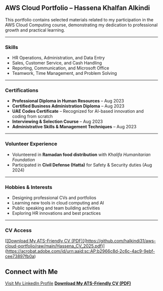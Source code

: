 
## AWS Cloud Portfolio – **Hassena Khalfan Alkindi**

This portfolio contains selected materials related to my participation in the AWS Cloud Computing course, demonstrating my dedication to professional growth and practical learning.

---

### **Skills**
- HR Operations, Administration, and Data Entry  
- Sales, Customer Service, and Cash Handling  
- Reporting, Communication, and Microsoft Office  
- Teamwork, Time Management, and Problem Solving  

---

### **Certifications**
- **Professional Diploma in Human Resources** – Aug 2023  
- **Certified Business Administration Diploma** – Aug 2023  
- **UAE Codes Certificate** – Recognized for AI-based innovation and coding from scratch  
- **Interviewing & Selection Course** – Aug 2023  
- **Administrative Skills & Management Techniques** – Aug 2023  

---

### **Volunteer Experience**
- Volunteered in **Ramadan food distribution** with *Khalifa Humanitarian Foundation*  
- Participated in **Civil Defense (Hatta)** for Safety & Security duties (Aug 2024)

---

### **Hobbies & Interests**
- Designing professional CVs and portfolios  
- Learning new tools in cloud computing and AI  
- Public speaking and team building activities  
- Exploring HR innovations and best practices

---

### **CV Access**
[[[Download My ATS-Friendly CV (PDF)]](https://acrobat.adobe.com/id/urn:aaid:sc:AP:b2966c8d-2c6c-4ac9-9ebf-cee73897fb0a)(https://github.com/halkindi31/aws-cloud-portfolio/raw/main/Hassena_CV_2025.pdf)](https://acrobat.adobe.com/id/urn:aaid:sc:AP:b2966c8d-2c6c-4ac9-9ebf-cee73897fb0a)
## Connect with Me  
[Visit My LinkedIn Profile](https://www.linkedin.com/in/hassenakhalfanalkindi)
[**Download My ATS-Friendly CV (PDF)**](https://github.com/halkindi31/aws-cloud-portfolio/blob/main/CV_Hassena_Khalfan_Alkindi.pdf)

